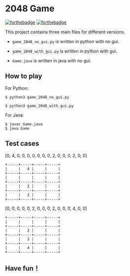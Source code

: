 # 2048 Game
[![forthebadge](https://forthebadge.com/images/badges/built-with-love.svg)](https://forthebadge.com)
[![forthebadge](https://forthebadge.com/images/badges/powered-by-electricity.svg)](https://forthebadge.com)

This project contains three main files for different versions.

- `game_2048_no_gui.py` is written in python with no gui.

- `game_2048_with_gui.py` is written in python with gui.

- `Game.java` is written in java with no gui.

## How to play
For Python:
```
$ python3 game_2048_no_gui.py
```
```
$ python3 game_2048_with_gui.py
```
For Java:
```
$ javac Game.java
$ java Game
```

## Test cases
[0, 4, 0, 0, 0, 0, 0, 0, 0, 2, 0, 0, 0, 2, 0, 0]

```
+-----+-----+-----+-----+
|     |   4 |     |     |
+-----+-----+-----+-----+
|     |     |     |     |
+-----+-----+-----+-----+
|     |   2 |     |     |
+-----+-----+-----+-----+
|     |   2 |     |     |
+-----+-----+-----+-----+
```

[0, 0, 0, 0, 0, 2, 0, 0, 0, 2, 0, 0, 0, 4, 0, 0]

```
+-----+-----+-----+-----+
|     |     |     |     |
+-----+-----+-----+-----+
|     |   2 |     |     |
+-----+-----+-----+-----+
|     |   2 |     |     |
+-----+-----+-----+-----+
|     |   4 |     |     |
+-----+-----+-----+-----+
```

## Have fun！


